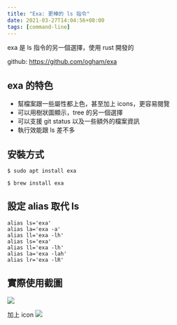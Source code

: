 ```yaml
---
title: "Exa: 更棒的 ls 指令"
date: 2021-03-27T14:04:56+08:00
tags: [command-line]
---
```


exa 是 ls 指令的另一個選擇，使用 rust 開發的

github: https://github.com/ogham/exa

## exa 的特色

- 幫檔案跟一些屬性都上色，甚至加上 icons，更容易閱覽
- 可以用樹狀圖顯示，tree 的另一個選擇
- 可以支援 git status 以及一些額外的檔案資訊
- 執行效能跟 ls 差不多


## 安裝方式

```
$ sudo apt install exa
```

```
$ brew install exa
```

## 設定 alias 取代 ls

```
alias ls='exa'
alias la='exa -a'
alias ll='exa -lh'
alias ls='exa'
alias ll='exa -lh'
alias la='exa -lah'
alias lr='exa -lR'
```

## 實際使用截圖

![](/posts/2021/03/exa.png)

加上 icon
![](/posts/2021/03/exa-icons.png)

